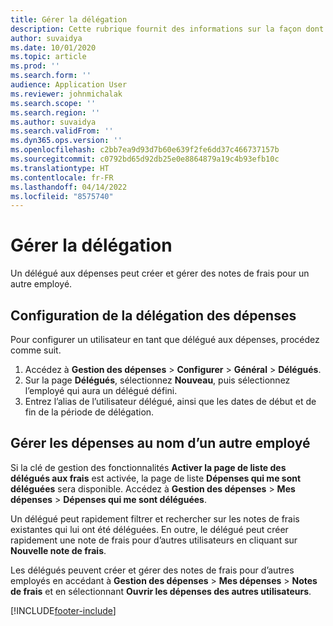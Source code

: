 ```yaml
---
title: Gérer la délégation
description: Cette rubrique fournit des informations sur la façon dont un délégué aux dépenses peut créer et gérer les notes de frais d’un autre employé.
author: suvaidya
ms.date: 10/01/2020
ms.topic: article
ms.prod: ''
ms.search.form: ''
audience: Application User
ms.reviewer: johnmichalak
ms.search.scope: ''
ms.search.region: ''
ms.author: suvaidya
ms.search.validFrom: ''
ms.dyn365.ops.version: ''
ms.openlocfilehash: c2bb7ea9d93d7b60e639f2fe6dd37c466737157b
ms.sourcegitcommit: c0792bd65d92db25e0e8864879a19c4b93efb10c
ms.translationtype: HT
ms.contentlocale: fr-FR
ms.lasthandoff: 04/14/2022
ms.locfileid: "8575740"
---
```

# <a name="manage-delegation"></a>Gérer la délégation
Un délégué aux dépenses peut créer et gérer des notes de frais pour un autre employé.

## <a name="configuring-expense-delegation"></a>Configuration de la délégation des dépenses

Pour configurer un utilisateur en tant que délégué aux dépenses, procédez comme suit. 
1. Accédez à **Gestion des dépenses** > **Configurer** > **Général** > **Délégués**. 
2. Sur la page **Délégués**, sélectionnez **Nouveau**, puis sélectionnez l’employé qui aura un délégué défini. 
3. Entrez l’alias de l’utilisateur délégué, ainsi que les dates de début et de fin de la période de délégation.

## <a name="manage-expenses-on-behalf-of-another-employee"></a>Gérer les dépenses au nom d’un autre employé

Si la clé de gestion des fonctionnalités **Activer la page de liste des délégués aux frais** est activée, la page de liste **Dépenses qui me sont déléguées** sera disponible. Accédez à **Gestion des dépenses** > **Mes dépenses** > **Dépenses qui me sont déléguées**.

Un délégué peut rapidement filtrer et rechercher sur les notes de frais existantes qui lui ont été déléguées. En outre, le délégué peut créer rapidement une note de frais pour d’autres utilisateurs en cliquant sur **Nouvelle note de frais**.

Les délégués peuvent créer et gérer des notes de frais pour d’autres employés en accédant à **Gestion des dépenses** > **Mes dépenses** > **Notes de frais** et en sélectionnant **Ouvrir les dépenses des autres utilisateurs**.


[!INCLUDE[footer-include](../includes/footer-banner.md)]